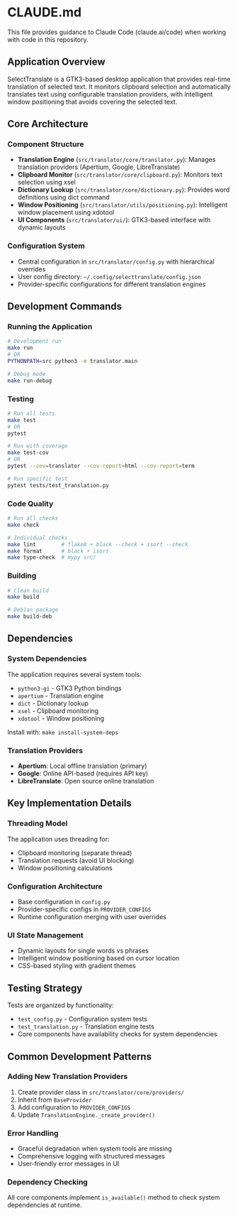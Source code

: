 # CLAUDE.md

This file provides guidance to Claude Code (claude.ai/code) when working with code in this repository.

## Application Overview

SelectTranslate is a GTK3-based desktop application that provides real-time translation of selected text. It monitors clipboard selection and automatically translates text using configurable translation providers, with intelligent window positioning that avoids covering the selected text.

## Core Architecture

### Component Structure
- **Translation Engine** (`src/translator/core/translator.py`): Manages translation providers (Apertium, Google, LibreTranslate)
- **Clipboard Monitor** (`src/translator/core/clipboard.py`): Monitors text selection using xsel
- **Dictionary Lookup** (`src/translator/core/dictionary.py`): Provides word definitions using dict command
- **Window Positioning** (`src/translator/utils/positioning.py`): Intelligent window placement using xdotool
- **UI Components** (`src/translator/ui/`): GTK3-based interface with dynamic layouts

### Configuration System
- Central configuration in `src/translator/config.py` with hierarchical overrides
- User config directory: `~/.config/selecttranslate/config.json`
- Provider-specific configurations for different translation engines

## Development Commands

### Running the Application
```bash
# Development run
make run
# OR
PYTHONPATH=src python3 -m translator.main

# Debug mode
make run-debug
```

### Testing
```bash
# Run all tests
make test
# OR
pytest

# Run with coverage
make test-cov
# OR
pytest --cov=translator --cov-report=html --cov-report=term

# Run specific test
pytest tests/test_translation.py
```

### Code Quality
```bash
# Run all checks
make check

# Individual checks
make lint        # flake8 + black --check + isort --check
make format      # black + isort
make type-check  # mypy src/
```

### Building
```bash
# Clean build
make build

# Debian package
make build-deb
```

## Dependencies

### System Dependencies
The application requires several system tools:
- `python3-gi` - GTK3 Python bindings
- `apertium` - Translation engine
- `dict` - Dictionary lookup
- `xsel` - Clipboard monitoring
- `xdotool` - Window positioning

Install with: `make install-system-deps`

### Translation Providers
- **Apertium**: Local offline translation (primary)
- **Google**: Online API-based (requires API key)
- **LibreTranslate**: Open source online translation

## Key Implementation Details

### Threading Model
The application uses threading for:
- Clipboard monitoring (separate thread)
- Translation requests (avoid UI blocking)
- Window positioning calculations

### Configuration Architecture
- Base configuration in `config.py`
- Provider-specific configs in `PROVIDER_CONFIGS`
- Runtime configuration merging with user overrides

### UI State Management
- Dynamic layouts for single words vs phrases
- Intelligent window positioning based on cursor location
- CSS-based styling with gradient themes

## Testing Strategy

Tests are organized by functionality:
- `test_config.py` - Configuration system tests
- `test_translation.py` - Translation engine tests
- Core components have availability checks for system dependencies

## Common Development Patterns

### Adding New Translation Providers
1. Create provider class in `src/translator/core/providers/`
2. Inherit from `BaseProvider`
3. Add configuration to `PROVIDER_CONFIGS`
4. Update `TranslationEngine._create_provider()`

### Error Handling
- Graceful degradation when system tools are missing
- Comprehensive logging with structured messages
- User-friendly error messages in UI

### Dependency Checking
All core components implement `is_available()` method to check system dependencies at runtime.